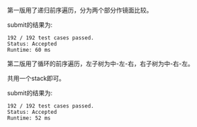 第一版用了递归前序遍历，分为两个部分作镜面比较。

submit的结果为:
```
192 / 192 test cases passed.
Status: Accepted
Runtime: 60 ms
```

第二版用了循环的前序遍历，左子树为中-左-右，右子树为中-右-左。

共用一个stack即可。

submit的结果为:
```
192 / 192 test cases passed.
Status: Accepted
Runtime: 52 ms
```
